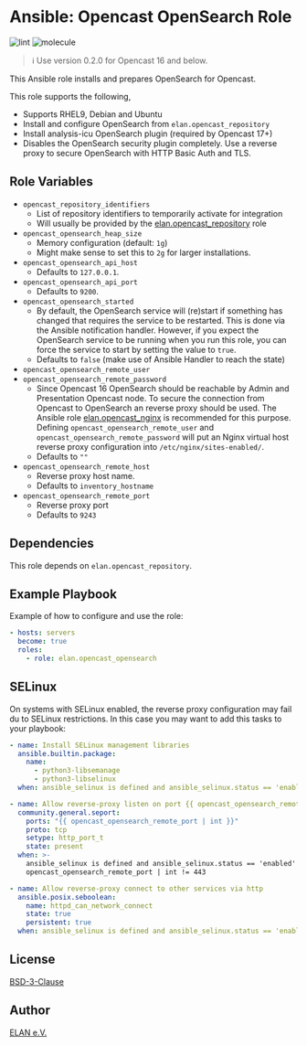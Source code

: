 Ansible: Opencast OpenSearch Role
====================================

![lint](https://github.com/elan-ev/opencast_opensearch/actions/workflows/lint.yml/badge.svg)
![molecule](https://github.com/elan-ev/opencast_opensearch/actions/workflows/molecule.yml/badge.svg)

> ℹ️ Use version 0.2.0 for Opencast 16 and below.

This Ansible role installs and prepares OpenSearch for Opencast.

This role supports the following,

- Supports RHEL9, Debian and Ubuntu
- Install and configure OpenSearch from `elan.opencast_repository`
- Install analysis-icu OpenSearch plugin (required by Opencast 17+)
- Disables the OpenSearch security plugin completely. Use a reverse
  proxy to secure OpenSearch with HTTP Basic Auth and TLS.

## Role Variables

- `opencast_repository_identifiers`
  - List of repository identifiers to temporarily activate for integration
  - Will usually be provided by the [elan.opencast_repository](https://github.com/elan-ev/opencast_repository) role
- `opencast_opensearch_heap_size`
  - Memory configuration (default: `1g`)
  - Might make sense to set this to `2g` for larger installations.
- `opencast_opensearch_api_host`
  - Defaults to `127.0.0.1`.
- `opencast_opensearch_api_port`
  - Defaults to `9200`.
- `opencast_opensearch_started`
  - By default, the OpenSearch service will (re)start if something has changed that requires the service to be restarted. This is done via the Ansible notification handler. However, if you expect the OpenSearch service to be running when you run this role, you can force the service to start by setting the value to `true`.
  - Defaults to `false` (make use of Ansible Handler to reach the state)
- `opencast_opensearch_remote_user`
- `opencast_opensearch_remote_password`
  - Since Opencast 16 OpenSearch should be reachable by Admin and Presentation Opencast node.
    To secure the connection from Opencast to OpenSearch an reverse proxy should be used.
    The Ansible role [elan.opencast_nginx](https://github.com/elan-ev/opencast_nginx) is recommended for this purpose.
    Defining `opencast_opensearch_remote_user` and `opencast_opensearch_remote_password` will put
    an Nginx virtual host reverse proxy configuration into `/etc/nginx/sites-enabled/`.
  - Defaults to `""`
- `opencast_opensearch_remote_host`
  - Reverse proxy host name.
  - Defaults to `inventory_hostname`
- `opencast_opensearch_remote_port`
  - Reverse proxy port
  - Defaults to `9243`


## Dependencies

This role depends on `elan.opencast_repository`.

## Example Playbook

Example of how to configure and use the role:

```yaml
- hosts: servers
  become: true
  roles:
    - role: elan.opencast_opensearch
```

## SELinux

On systems with SELinux enabled, the reverse proxy configuration may fail du to SELinux restrictions.
In this case you may want to add this tasks to your playbook:

```yaml
- name: Install SELinux management libraries
  ansible.builtin.package:
    name:
      - python3-libsemanage
      - python3-libselinux
  when: ansible_selinux is defined and ansible_selinux.status == 'enabled'

- name: Allow reverse-proxy listen on port {{ opencast_opensearch_remote_port }}
  community.general.seport:
    ports: "{{ opencast_opensearch_remote_port | int }}"
    proto: tcp
    setype: http_port_t
    state: present
  when: >-
    ansible_selinux is defined and ansible_selinux.status == 'enabled' and
    opencast_opensearch_remote_port | int != 443

- name: Allow reverse-proxy connect to other services via http
  ansible.posix.seboolean:
    name: httpd_can_network_connect
    state: true
    persistent: true
  when: ansible_selinux is defined and ansible_selinux.status == 'enabled'
```

## License
[BSD-3-Clause](LICENSE)

## Author
[ELAN e.V.](https://elan-ev.de)
